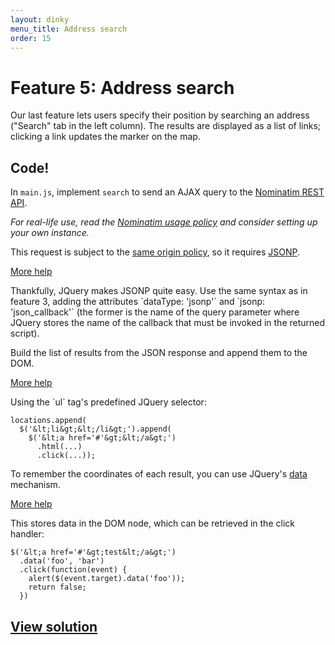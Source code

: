 ```yaml
---
layout: dinky
menu_title: Address search
order: 15
---
```


# Feature 5: Address search

Our last feature lets users specify their position by searching an address ("Search" tab in the left
column). The results are displayed as a list of links; clicking a link updates the marker on the map.

## Code!

In `main.js`, implement `search` to send an AJAX query to the [Nominatim REST API][nom].

*For real-life use, read the [Nominatim usage policy][nom_policy] and consider setting up your own
instance.*

This request is subject to the [same origin policy][sop], so it requires [JSONP][].

<a href="#" class="more_help" id="more_help_query">More help</a>
<div markdown="1" class="more_help" id="more_help_query_contents">
Thankfully, JQuery makes JSONP quite easy.
Use the same syntax as in feature 3, adding the attributes `dataType: 'jsonp'` and
`jsonp: 'json_callback'` (the former is the name of the query parameter where JQuery stores
the name of the callback that must be invoked in the returned script).
</div>

Build the list of results from the JSON response and append them to the DOM.

<a href="#" class="more_help" id="more_help_dom">More help</a>
<div markdown="1" class="more_help" id="more_help_dom_contents">
Using the `ul` tag's predefined JQuery selector:

    locations.append(
      $('&lt;li&gt;&lt;/li&gt;').append(
        $('&lt;a href='#'&gt;&lt;/a&gt;')
          .html(...)
          .click(...));
</div>

To remember the coordinates of each result, you can use JQuery's [data][] mechanism.

<a href="#" class="more_help" id="more_help_data">More help</a>
<div markdown="1" class="more_help" id="more_help_data_contents">
This stores data in the DOM node, which can be retrieved in the click handler:

    $('&lt;a href='#'&gt;test&lt;/a&gt;')
      .data('foo', 'bar')
      .click(function(event) {
        alert($(event.target).data('foo'));
        return false;
      })
</div>

## [View solution][solution]

[nom]: http://wiki.openstreetmap.org/wiki/Nominatim#Search
[nom_policy]: http://wiki.openstreetmap.org/wiki/Nominatim_usage_policy
[sop]: http://en.wikipedia.org/wiki/Same_origin_policy
[jsonp]: http://en.wikipedia.org/wiki/JSONP
[data]: http://api.jquery.com/data/
[solution]: https://github.com/olim7t/map-tutorial/commit/ceeb9c3e624695f731b795b0ba8df4d9c6f0c2d2